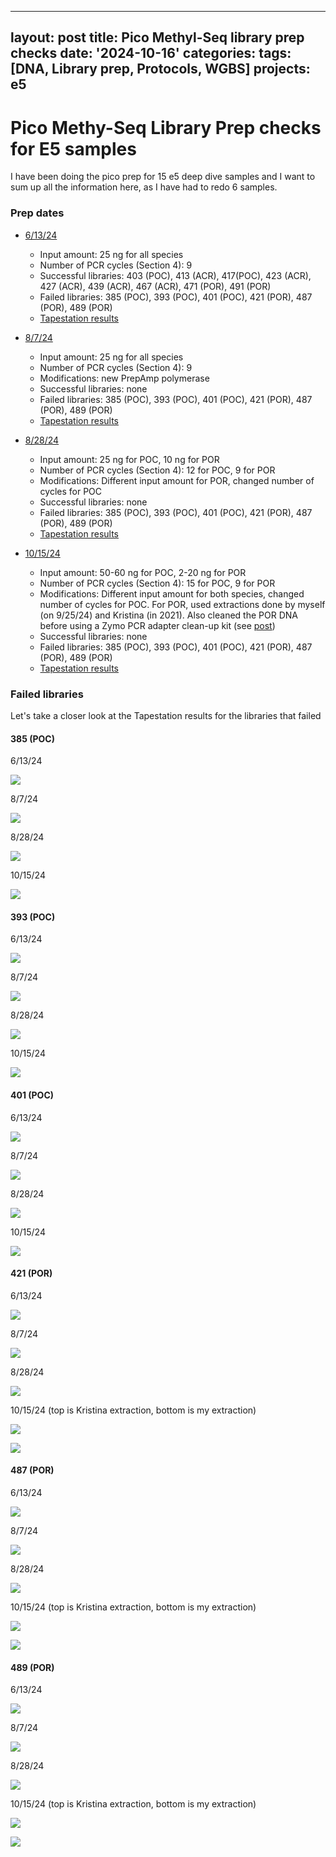 
---
layout: post
title: Pico Methyl-Seq library prep checks 
date: '2024-10-16'
categories:
tags: [DNA, Library prep, Protocols, WGBS]
projects: e5
---

# Pico Methy-Seq Library Prep checks for E5 samples

I have been doing the pico prep for 15 e5 deep dive samples and I want to sum up all the information here, as I have had to redo 6 samples. 

### Prep dates 

- [6/13/24](https://github.com/JillAshey/JillAshey_Putnam_Lab_Notebook/blob/master/_posts/2024-06-13-Zymo-Pico-Methyl-Seq-Library-Prep.md)
	- Input amount: 25 ng for all species 
	- Number of PCR cycles (Section 4): 9 
	- Successful libraries: 403 (POC), 413 (ACR), 417(POC), 423 (ACR), 427 (ACR), 439 (ACR), 467 (ACR), 471 (POR), 491 (POR)
	- Failed libraries: 385 (POC), 393 (POC), 401 (POC), 421 (POR), 487 (POR), 489 (POR)
	- [Tapestation results](https://github.com/JillAshey/JillAshey_Putnam_Lab_Notebook/blob/master/images/tapestation/DNA_Pico-2024-06-13.pdf)
	
- [8/7/24](https://github.com/JillAshey/JillAshey_Putnam_Lab_Notebook/blob/master/_posts/2024-08-07-Zymo-Pico-Methyl-Seq-Library-Prep.md)
	- Input amount: 25 ng for all species 
	- Number of PCR cycles (Section 4): 9 
	- Modifications: new PrepAmp polymerase 
	- Successful libraries: none
	- Failed libraries: 385 (POC), 393 (POC), 401 (POC), 421 (POR), 487 (POR), 489 (POR)
	- [Tapestation results](https://github.com/JillAshey/JillAshey_Putnam_Lab_Notebook/blob/master/images/tapestation/DNA_Pico-2024-08-07.pdf)

- [8/28/24](https://github.com/JillAshey/JillAshey_Putnam_Lab_Notebook/blob/master/_posts/2024-08-28-Zymo-Pico-Methyl-Seq-Library-Prep.md)
	- Input amount: 25 ng for POC, 10 ng for POR
	- Number of PCR cycles (Section 4): 12 for POC, 9 for POR
	- Modifications: Different input amount for POR, changed number of cycles for POC
	- Successful libraries: none
	- Failed libraries: 385 (POC), 393 (POC), 401 (POC), 421 (POR), 487 (POR), 489 (POR)
	- [Tapestation results](https://github.com/JillAshey/JillAshey_Putnam_Lab_Notebook/blob/master/images/tapestation/DNA_Pico-2024-08-28.pdf)

- [10/15/24](https://github.com/JillAshey/JillAshey_Putnam_Lab_Notebook/blob/master/_posts/2024-10-15-Zymo-Pico-Methyl-Seq-Library-Prep.md)
	- Input amount: 50-60 ng for POC, 2-20 ng for POR
	- Number of PCR cycles (Section 4): 15 for POC, 9 for POR
	- Modifications: Different input amount for both species, changed number of cycles for POC. For POR, used extractions done by myself (on 9/25/24) and Kristina (in 2021). Also cleaned the POR DNA before using a Zymo PCR adapter clean-up kit (see [post](https://github.com/JillAshey/JillAshey_Putnam_Lab_Notebook/blob/master/_posts/2024-10-14-Zymo-Cleanup-DNA-E5.md))
	- Successful libraries: none
	- Failed libraries: 385 (POC), 393 (POC), 401 (POC), 421 (POR), 487 (POR), 489 (POR)
	- [Tapestation results](https://github.com/JillAshey/JillAshey_Putnam_Lab_Notebook/blob/master/images/tapestation/DNA_Pico-2024-08-28.pdf)

### Failed libraries 

Let's take a closer look at the Tapestation results for the libraries that failed 

#### 385 (POC)

6/13/24

![](https://raw.githubusercontent.com/JillAshey/JillAshey_Putnam_Lab_Notebook/refs/heads/master/images/tapestation/DNA_TS_385_20240613.png)

8/7/24

![](https://raw.githubusercontent.com/JillAshey/JillAshey_Putnam_Lab_Notebook/refs/heads/master/images/tapestation/DNA_TS_385_20240807.png)

8/28/24

![](https://raw.githubusercontent.com/JillAshey/JillAshey_Putnam_Lab_Notebook/refs/heads/master/images/tapestation/DNA_TS_385_20240828.png)

10/15/24

![](https://raw.githubusercontent.com/JillAshey/JillAshey_Putnam_Lab_Notebook/refs/heads/master/images/tapestation/DNA_TS_385_20241015.png)

#### 393 (POC)

6/13/24

![](https://raw.githubusercontent.com/JillAshey/JillAshey_Putnam_Lab_Notebook/refs/heads/master/images/tapestation/DNA_TS_393_20240613.png)

8/7/24

![](https://raw.githubusercontent.com/JillAshey/JillAshey_Putnam_Lab_Notebook/refs/heads/master/images/tapestation/DNA_TS_393_20240807.png)

8/28/24

![](https://raw.githubusercontent.com/JillAshey/JillAshey_Putnam_Lab_Notebook/refs/heads/master/images/tapestation/DNA_TS_393_20240828.png)

10/15/24

![](https://raw.githubusercontent.com/JillAshey/JillAshey_Putnam_Lab_Notebook/refs/heads/master/images/tapestation/DNA_TS_393_20241015.png)

#### 401 (POC)

6/13/24

![](https://raw.githubusercontent.com/JillAshey/JillAshey_Putnam_Lab_Notebook/refs/heads/master/images/tapestation/DNA_TS_401_20240613.png)

8/7/24

![](https://raw.githubusercontent.com/JillAshey/JillAshey_Putnam_Lab_Notebook/refs/heads/master/images/tapestation/DNA_TS_401_20240807.png)

8/28/24

![](https://raw.githubusercontent.com/JillAshey/JillAshey_Putnam_Lab_Notebook/refs/heads/master/images/tapestation/DNA_TS_401_20240828.png)

10/15/24

![](https://raw.githubusercontent.com/JillAshey/JillAshey_Putnam_Lab_Notebook/refs/heads/master/images/tapestation/DNA_TS_401_20241015.png)

#### 421 (POR)

6/13/24

![](https://raw.githubusercontent.com/JillAshey/JillAshey_Putnam_Lab_Notebook/refs/heads/master/images/tapestation/DNA_TS_421_20240613.png)

8/7/24

![](https://raw.githubusercontent.com/JillAshey/JillAshey_Putnam_Lab_Notebook/refs/heads/master/images/tapestation/DNA_TS_421_20240807.png)

8/28/24

![](https://raw.githubusercontent.com/JillAshey/JillAshey_Putnam_Lab_Notebook/refs/heads/master/images/tapestation/DNA_TS_421_20240828.png)

10/15/24 (top is Kristina extraction, bottom is my extraction)

![](https://raw.githubusercontent.com/JillAshey/JillAshey_Putnam_Lab_Notebook/refs/heads/master/images/tapestation/DNA_TS_421_10-8_20241015.png)

![](https://raw.githubusercontent.com/JillAshey/JillAshey_Putnam_Lab_Notebook/refs/heads/master/images/tapestation/DNA_TS_421_9-25_20241015.png)

#### 487 (POR)

6/13/24

![](https://raw.githubusercontent.com/JillAshey/JillAshey_Putnam_Lab_Notebook/refs/heads/master/images/tapestation/DNA_TS_487_20240613.png)

8/7/24

![](https://raw.githubusercontent.com/JillAshey/JillAshey_Putnam_Lab_Notebook/refs/heads/master/images/tapestation/DNA_TS_487_20240807.png)

8/28/24

![](https://raw.githubusercontent.com/JillAshey/JillAshey_Putnam_Lab_Notebook/refs/heads/master/images/tapestation/DNA_TS_487_20240828.png)

10/15/24 (top is Kristina extraction, bottom is my extraction)

![](https://raw.githubusercontent.com/JillAshey/JillAshey_Putnam_Lab_Notebook/refs/heads/master/images/tapestation/DNA_TS_487_11-22_20241015.png)

![](https://raw.githubusercontent.com/JillAshey/JillAshey_Putnam_Lab_Notebook/refs/heads/master/images/tapestation/DNA_TS_487_9-25_20241015.png)

#### 489 (POR)

6/13/24

![](https://raw.githubusercontent.com/JillAshey/JillAshey_Putnam_Lab_Notebook/refs/heads/master/images/tapestation/DNA_TS_489_20240613.png)

8/7/24

![](https://raw.githubusercontent.com/JillAshey/JillAshey_Putnam_Lab_Notebook/refs/heads/master/images/tapestation/DNA_TS_489_20240807.png)

8/28/24

![](https://raw.githubusercontent.com/JillAshey/JillAshey_Putnam_Lab_Notebook/refs/heads/master/images/tapestation/DNA_TS_489_20240828.png)

10/15/24 (top is Kristina extraction, bottom is my extraction)

![](https://raw.githubusercontent.com/JillAshey/JillAshey_Putnam_Lab_Notebook/refs/heads/master/images/tapestation/DNA_TS_489_11-29_20241015.png)

![](https://raw.githubusercontent.com/JillAshey/JillAshey_Putnam_Lab_Notebook/refs/heads/master/images/tapestation/DNA_TS_489_9-25_20241015.png)
